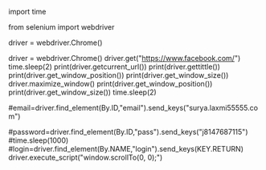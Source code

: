 import time

from selenium import webdriver

driver = webdriver.Chrome()


driver = webdriver.Chrome()
driver.get("https://www.facebook.com/")
time.sleep(2)
print(driver.getcurrent_url())
print(driver.gettittle())
print(driver.get_window_position())
print(driver.get_window_size())
driver.maximize_window()
print(driver.get_window_position())
print(driver.get_window_size())
time.sleep(2)


#email=driver.find_element(By.ID,"email").send_keys("surya.laxmi55555.com")

#password=driver.find_element(By.ID,"pass").send_keys("j8147687115")
#time.sleep(1000)
#login=driver.find_element(By.NAME,"login").send_keys(KEY.RETURN)
driver.execute_script("window.scrollTo(0, 0);")
